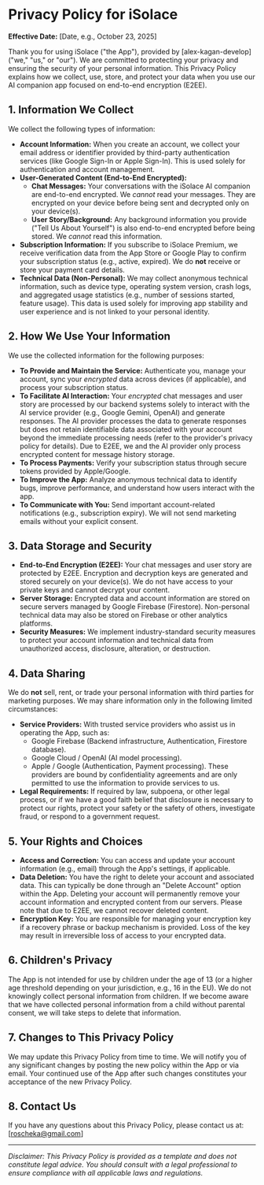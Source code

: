 # Privacy Policy for iSolace

**Effective Date:** [Date, e.g., October 23, 2025]

Thank you for using iSolace ("the App"), provided by [alex-kagan-develop] ("we," "us," or "our"). We are committed to protecting your privacy and ensuring the security of your personal information. This Privacy Policy explains how we collect, use, store, and protect your data when you use our AI companion app focused on end-to-end encryption (E2EE).

## 1. Information We Collect

We collect the following types of information:

* **Account Information:** When you create an account, we collect your email address or identifier provided by third-party authentication services (like Google Sign-In or Apple Sign-In). This is used solely for authentication and account management.
* **User-Generated Content (End-to-End Encrypted):**
    * **Chat Messages:** Your conversations with the iSolace AI companion are end-to-end encrypted. We *cannot* read your messages. They are encrypted on your device before being sent and decrypted only on your device(s).
    * **User Story/Background:** Any background information you provide ("Tell Us About Yourself") is also end-to-end encrypted before being stored. We *cannot* read this information.
* **Subscription Information:** If you subscribe to iSolace Premium, we receive verification data from the App Store or Google Play to confirm your subscription status (e.g., active, expired). We do **not** receive or store your payment card details.
* **Technical Data (Non-Personal):** We may collect anonymous technical information, such as device type, operating system version, crash logs, and aggregated usage statistics (e.g., number of sessions started, feature usage). This data is used solely for improving app stability and user experience and is not linked to your personal identity.

## 2. How We Use Your Information

We use the collected information for the following purposes:

* **To Provide and Maintain the Service:** Authenticate you, manage your account, sync your *encrypted* data across devices (if applicable), and process your subscription status.
* **To Facilitate AI Interaction:** Your *encrypted* chat messages and user story are processed by our backend systems solely to interact with the AI service provider (e.g., Google Gemini, OpenAI) and generate responses. The AI provider processes the data to generate responses but does not retain identifiable data associated with your account beyond the immediate processing needs (refer to the provider's privacy policy for details). Due to E2EE, we and the AI provider only process encrypted content for message history storage.
* **To Process Payments:** Verify your subscription status through secure tokens provided by Apple/Google.
* **To Improve the App:** Analyze anonymous technical data to identify bugs, improve performance, and understand how users interact with the app.
* **To Communicate with You:** Send important account-related notifications (e.g., subscription expiry). We will not send marketing emails without your explicit consent.

## 3. Data Storage and Security

* **End-to-End Encryption (E2EE):** Your chat messages and user story are protected by E2EE. Encryption and decryption keys are generated and stored securely on your device(s). We do not have access to your private keys and cannot decrypt your content.
* **Server Storage:** Encrypted data and account information are stored on secure servers managed by Google Firebase (Firestore). Non-personal technical data may also be stored on Firebase or other analytics platforms.
* **Security Measures:** We implement industry-standard security measures to protect your account information and technical data from unauthorized access, disclosure, alteration, or destruction.

## 4. Data Sharing

We do **not** sell, rent, or trade your personal information with third parties for marketing purposes. We may share information only in the following limited circumstances:

* **Service Providers:** With trusted service providers who assist us in operating the App, such as:
    * Google Firebase (Backend infrastructure, Authentication, Firestore database).
    * Google Cloud / OpenAI (AI model processing).
    * Apple / Google (Authentication, Payment processing).
    These providers are bound by confidentiality agreements and are only permitted to use the information to provide services to us.
* **Legal Requirements:** If required by law, subpoena, or other legal process, or if we have a good faith belief that disclosure is necessary to protect our rights, protect your safety or the safety of others, investigate fraud, or respond to a government request.

## 5. Your Rights and Choices

* **Access and Correction:** You can access and update your account information (e.g., email) through the App's settings, if applicable.
* **Data Deletion:** You have the right to delete your account and associated data. This can typically be done through an "Delete Account" option within the App. Deleting your account will permanently remove your account information and encrypted content from our servers. Please note that due to E2EE, we cannot recover deleted content.
* **Encryption Key:** You are responsible for managing your encryption key if a recovery phrase or backup mechanism is provided. Loss of the key may result in irreversible loss of access to your encrypted data.

## 6. Children's Privacy

The App is not intended for use by children under the age of 13 (or a higher age threshold depending on your jurisdiction, e.g., 16 in the EU). We do not knowingly collect personal information from children. If we become aware that we have collected personal information from a child without parental consent, we will take steps to delete that information.

## 7. Changes to This Privacy Policy

We may update this Privacy Policy from time to time. We will notify you of any significant changes by posting the new policy within the App or via email. Your continued use of the App after such changes constitutes your acceptance of the new Privacy Policy.

## 8. Contact Us

If you have any questions about this Privacy Policy, please contact us at:
[roscheka@gmail.com]

---

*Disclaimer: This Privacy Policy is provided as a template and does not constitute legal advice. You should consult with a legal professional to ensure compliance with all applicable laws and regulations.*
